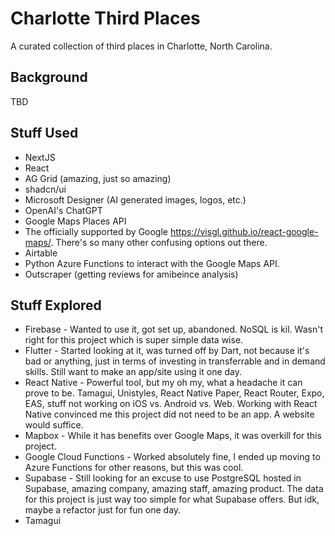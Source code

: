 # Charlotte Third Places

A curated collection of third places in Charlotte, North Carolina.

## Background

TBD

## Stuff Used

* NextJS
* React
* AG Grid (amazing, just so amazing)
* shadcn/ui
* Microsoft Designer (AI generated images, logos, etc.)
* OpenAI's ChatGPT
* Google Maps Places API
* The officially supported by Google <https://visgl.github.io/react-google-maps/>. There's so many other confusing options out there.
* Airtable
* Python Azure Functions to interact with the Google Maps API.
* Outscraper (getting reviews for amibeince analysis)

## Stuff Explored

* Firebase - Wanted to use it, got set up, abandoned. NoSQL is kil. Wasn't right for this project which is super simple data wise.
* Flutter - Started looking at it, was turned off by Dart, not because it's bad or anything, just in terms of investing in transferrable and in demand skills. Still want to make an app/site using it one day.
* React Native - Powerful tool, but my oh my, what a headache it can prove to be. Tamagui, Unistyles, React Native Paper, React Router, Expo, EAS, stuff not working on iOS vs. Android vs. Web. Working with React Native convinced me this project did not need to be an app. A website would suffice.
* Mapbox - While it has benefits over Google Maps, it was overkill for this project.
* Google Cloud Functions - Worked absolutely fine, I ended up moving to Azure Functions for other reasons, but this was cool.
* Supabase - Still looking for an excuse to use PostgreSQL hosted in Supabase, amazing company, amazing staff, amazing product. The data for this project is just way too simple for what Supabase offers. But idk, maybe a refactor just for fun one day.
* Tamagui  
